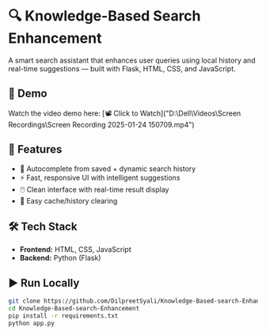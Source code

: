 # 🔍 Knowledge-Based Search Enhancement

A smart search assistant that enhances user queries using local history and real-time suggestions — built with Flask, HTML, CSS, and JavaScript.

## 🎥 Demo

Watch the video demo here: [📽️ Click to Watch]("D:\Dell\Videos\Screen Recordings\Screen Recording 2025-01-24 150709.mp4")  

## 🚀 Features

- 🧠 Autocomplete from saved + dynamic search history
- ⚡ Fast, responsive UI with intelligent suggestions
- 🖱️ Clean interface with real-time result display
- 🔁 Easy cache/history clearing

## 🛠 Tech Stack

- **Frontend:** HTML, CSS, JavaScript  
- **Backend:** Python (Flask)

## ▶️ Run Locally

```bash
git clone https://github.com/DilpreetSyali/Knowledge-Based-search-Enhancement.git
cd Knowledge-Based-search-Enhancement
pip install -r requirements.txt
python app.py
